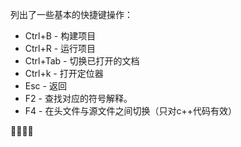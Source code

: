 列出了一些基本的快捷键操作：

* Ctrl+B - 构建项目
* Ctrl+R - 运行项目
* Ctrl+Tab - 切换已打开的文档
* Ctrl+k - 打开定位器
* Esc - 返回
* F2 - 查找对应的符号解释。
* F4 - 在头文件与源文件之间切换（只对c++代码有效）

􀓡􀖧􀥆􄩛